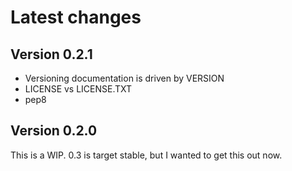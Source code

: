 # Latest changes


## Version 0.2.1

- Versioning documentation is driven by VERSION
- LICENSE vs LICENSE.TXT
- pep8

## Version 0.2.0

This is a WIP. 0.3 is target stable, but I wanted to get this out now.
